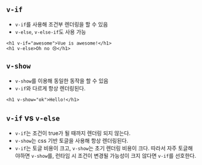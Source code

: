 ## `v-if`
- `v-if`를 사용해 조건부 렌더링을 할 수 있음
- `v-else`, `v-else-if`도 사용 가능
```
<h1 v-if="awesome">Vue is awesome!</h1>
<h1 v-else>Oh no 😢</h1>
```

## `v-show`
- `v-show`를 이용해 동일한 동작을 할 수 있음
- `v-if`와 다르게 항상 렌더링된다.
```
<h1 v-show="ok">Hello!</h1>
```

## `v-if` vs `v-else`
- `v-if`는 조건이 true가 될 때까지 렌더링 되지 않는다.
- `v-show`는 css 기반 토글을 사용해 항상 렌더링된다.
- `v-if`는 토글 비용이 크고, `v-show`는 초기 렌더링 비용이 크다. 따라서 자주 토글해야하면 `v-show`를, 런타임 시 조건이 변경될 가능성이 크지 않다면 `v-if`를 선호한다.